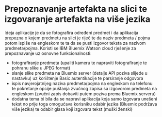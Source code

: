 # Prepoznavanje artefakta na slici te izgovaranje artefakta na više jezika

Ideja aplikacije je da se fotografira određeni predmet i da aplikacija prepozna o kojem
predmetu na slici je riječ te da naziv predmeta / pojma potom ispiše na engleskom te
ta da se pusti izgovor teksta za nazivom predmeta/pojma. Koristi se IBM Bluemix
Watson cloud rješenje za prepoznavanje uz osnovne funkcionalnosti:
- fotografiranje predmeta (upaliti kameru te napraviti fotografiranje te pohranu slike u
JPEG format)
- slanje slike predmeta na Bluemix server (detalje API poziva slijede u nastavku) uz
korištenje Basic autentikacije te parsiranje odgovora
- ispis navjerojatnijeg   naziva   predmeta/pojma   na   engleskom   na   telefonu   te
pokretanje opcije puštanja zvučnog zapisa sa izgovorom predmeta na engleskom
(zvučni zapis dobaviti putem poziva prema Bluemix serveru)
- dodatna tema bi bila da se napravi aplikacija koja samo izgovara unešeni
tekst no prije toga omogućava korisniku odabir jezika (Bluemix podržava više jezika) te
odabir glasa koji izgovara tekst (muški ženski)
